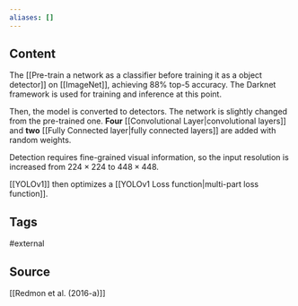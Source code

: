 ```yaml
---
aliases: []
---
```

## Content
The [[Pre-train a network as a classifier before training it as a object detector]] on [[ImageNet]], achieving 88% top-5 accuracy. The Darknet framework is used for training and inference at this point.

Then, the model is converted to detectors. The network is slightly changed from the pre-trained one. **Four** [[Convolutional Layer|convolutional layers]] and **two** [[Fully Connected layer|fully connected layers]] are added with random weights.

Detection requires fine-grained visual information, so the input resolution is increased from $224 \times 224$ to $448 \times 448$.

[[YOLOv1]] then optimizes a [[YOLOv1 Loss function|multi-part loss function]].

## Tags
#external 

## Source
[[Redmon et al. (2016-a)]]
